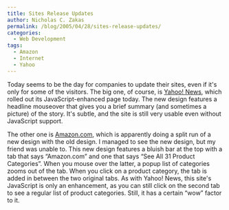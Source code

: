 ```yaml
---
title: Sites Release Updates
author: Nicholas C. Zakas
permalink: /blog/2005/04/28/sites-release-updates/
categories:
  - Web Development
tags:
  - Amazon
  - Internet
  - Yahoo
---
```

Today seems to be the day for companies to update their sites, even if it's only for some of the visitors. The big one, of course, is <a title="Yahoo! News" rel="external" href="http://news.yahoo.com">Yahoo! News</a>, which rolled out its JavaScript-enhanced page today. The new design features a headline mouseover that gives you a brief summary (and sometimes a picture) of the story. It's subtle, and the site is still very usable even without JavaScript support.

The other one is <a title="Amazon.com" rel="external" href="http://www.amazon.com">Amazon.com</a>, which is apparently doing a split run of a new design with the old design. I managed to see the new design, but my friend was unable to. This new design features a bluish bar at the top with a tab that says &#8220;Amazon.com&#8221; and one that says &#8220;See All 31 Product Categories&#8221;. When you mouse over the latter, a popup list of categories zooms out of the tab. When you click on a product category, the tab is added in between the two original tabs. As with Yahoo! News, this site's JavaScript is only an enhancement, as you can still click on the second tab to see a regular list of product categories. Still, it has a certain &#8220;wow&#8221; factor to it.

